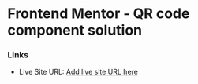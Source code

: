 # Frontend Mentor - QR code component solution


### Links

- Live Site URL: [Add live site URL here](https://your-live-site-url.com)


